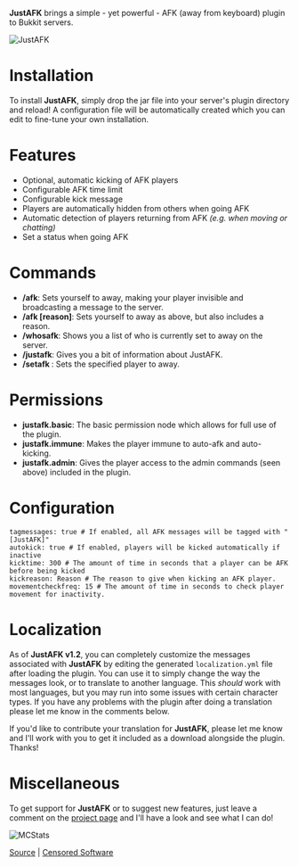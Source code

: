 **JustAFK** brings a simple - yet powerful - AFK (away from keyboard) plugin to Bukkit servers.

![JustAFK](http://alexben.net/projects/bukkit/JustAFK/justafk_logo.png)

Installation
============

To install **JustAFK**, simply drop the jar file into your server's plugin directory and reload! A configuration file will be automatically created which you can edit to fine-tune your own installation.


Features
========

* Optional, automatic kicking of AFK players
* Configurable AFK time limit
* Configurable kick message
* Players are automatically hidden from others when going AFK
* Automatic detection of players returning from AFK *(e.g. when moving or chatting)*
* Set a status when going AFK


Commands
========

* **/afk**: Sets yourself to away, making your player invisible and broadcasting a message to the server.
* **/afk [reason]**: Sets yourself to away as above, but also includes a reason.
* **/whosafk**: Shows you a list of who is currently set to away on the server.
* **/justafk**: Gives you a bit of information about JustAFK.
* **/setafk <player>**: Sets the specified player to away.


Permissions
=========

* **justafk.basic**: The basic permission node which allows for full use of the plugin.
* **justafk.immune**: Makes the player immune to auto-afk and auto-kicking.
* **justafk.admin**: Gives the player access to the admin commands (seen above) included in the plugin.


Configuration
=========

    tagmessages: true # If enabled, all AFK messages will be tagged with "[JustAFK]"
    autokick: true # If enabled, players will be kicked automatically if inactive
    kicktime: 300 # The amount of time in seconds that a player can be AFK before being kicked
    kickreason: Reason # The reason to give when kicking an AFK player.
    movementcheckfreq: 15 # The amount of time in seconds to check player movement for inactivity.


Localization
=========

As of **JustAFK v1.2**, you can completely customize the messages associated with **JustAFK** by editing the generated `localization.yml` file after loading the plugin. You can use it to simply change the way the messages look, or to translate to another language. This _should_ work with most languages, but you may run into some issues with certain character types. If you have any problems with the plugin after doing a translation please let me know in the comments below.

If you'd like to contribute your translation for **JustAFK**, please let me know and I'll work with you to get it included as a download alongside the plugin. Thanks!


Miscellaneous
=============

To get support for **JustAFK** or to suggest new features, just leave a comment on the [project page](http://dev.bukkit.org/server-mods/justafk/) and I'll have a look and see what I can do!


![MCStats](http://mcstats.org/signature/JustAFK.png)

[Source](http://github.com/alexbennett/Minecraft-JustAFK/) | [Censored Software](http://www.censoredsoftware.com/)
